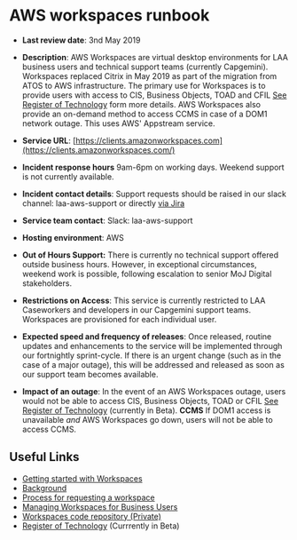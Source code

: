 #  AWS workspaces runbook

- **Last review date**: 3nd May 2019
- **Description**: AWS Workspaces are virtual desktop environments for LAA business users and technical support teams (currently Capgemini). Workspaces replaced Citrix in May 2019 as part of the migration from ATOS to AWS infrastructure.
The primary use for Workspaces is to provide users with access to CIS, Business Objects, TOAD and CFIL [See Register of Technology](https://tech-register.netlify.com) form more details.
AWS Workspaces also provide an on-demand method to access CCMS in case of a DOM1 network outage. This uses AWS' Appstream service.
- **Service URL**: [https://clients.amazonworkspaces.com](https://clients.amazonworkspaces.com/)
- **Incident response hours**  9am-6pm on working days. Weekend support is not currently available.
- **Incident contact details**: Support requests should be raised in our slack channel:  laa-aws-support or directly [via Jira](https://dsdmoj.atlassian.net/secure/CreateIssueDetails!init.jspa?pid=14698&issuetype=3&components=laa-aws-support&priority=3) 

- **Service team contact**: Slack: laa-aws-support
- **Hosting environment**: AWS
- **Out of Hours Support:** There is currently no technical support offered outside business hours. However, in exceptional circumstances, weekend work is possible, following escalation to senior MoJ Digital stakeholders.
- **Restrictions on Access**: This service is currently restricted to LAA Caseworkers and developers in our Capgemini support teams. Workspaces are provisioned for each individual user.
- **Expected speed and frequency of releases**: Once released, routine updates and enhancements to the service will be implemented through our fortnightly sprint-cycle. If there is an urgent change (such as in the case of a major outage), this will be addressed and released as soon as our support team becomes available.
- **Impact of an outage**: In the event of an AWS Workspaces outage, users would not be able to access CIS, Business Objects, TOAD or CFIL [See Register of Technology](https://tech-register.netlify.com) (currently in Beta). **CCMS** If  DOM1 access is unavailable _and_ AWS Workspaces go down, users will not be able to access CCMS.

## Useful Links
- [Getting started with Workspaces](https://dsdmoj.atlassian.net/wiki/spaces/aws/pages/1468629070/Getting+started+with+your+AWS+WorkSpaces)
- [Background](https://dsdmoj.atlassian.net/wiki/spaces/aws/pages/1465974863/Workspaces+-+Citrix+Replacement)
- [Process for requesting a workspace](https://dsdmoj.atlassian.net/wiki/spaces/aws/pages/1414922344/Process+for+Requesting+a+new+workspace+new+role)
- [Managing Workspaces for Business Users](https://dsdmoj.atlassian.net/wiki/spaces/LM/pages/1443365352/Managing+Workspaces+for+Business+Users)
- [Workspaces code repository (Private)](https://github.com/ministryofjustice/laa-aws-infrastructure)
- [Register of Technology](https://tech-register.netlify.com) (Currrently in Beta)

